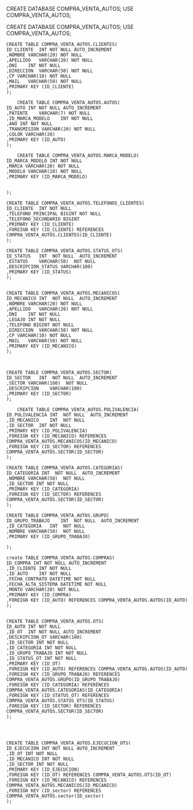 CREATE DATABASE COMPRA_VENTA_AUTOS;
USE COMPRA_VENTA_AUTOS;

	
CREATE DATABASE COMPRA_VENTA_AUTOS;
USE COMPRA_VENTA_AUTOS;

	CREATE TABLE COMPRA_VENTA_AUTOS.CLIENTES(
	ID_CLIENTE	INT NOT NULL AUTO_INCREMENT 
	,NOMBRE	VARCHAR(20) NOT NULL
	,APELLIDO	VARCHAR(20) NOT NULL
	,DNI	INT NOT NULL
	,DIRECCION	VARCHAR(50) NOT NULL
	,CP	VARCHAR(10) NOT NULL
	,MAIL	VARCHAR(50) NOT NULL
	,PRIMARY KEY (ID_CLIENTE)
	);
    
        CREATE TABLE COMPRA_VENTA_AUTOS.AUTOS(
	ID_AUTO	INT NOT NULL AUTO_INCREMENT
	,PATENTE	VARCHAR(7) NOT NULL
	,ID_MARCA_MODELO	INT NOT NULL
	,ANO INT NOT NULL
	,TRANSMISION VARCHAR(20) NOT NULL
    ,COLOR VARCHAR(20)
	,PRIMARY KEY (ID_AUTO)
	);
    
        CREATE TABLE COMPRA_VENTA_AUTOS.MARCA_MODELO(
	ID_MARCA_MODELO	INT NOT NULL 
	,MARCA VARCHAR(20) NOT NULL
	,MODELO VARCHAR(20) NOT NULL
	,PRIMARY KEY (ID_MARCA_MODELO)


	);
    
	CREATE TABLE COMPRA_VENTA_AUTOS.TELEFONOS_CLIENTES(
    ID_CLIENTE	INT NOT NULL
	,TELEFONO_PRINCIPAL BIGINT NOT NULL
    ,TELEFONO_SECUNDARIO BIGINT
	,PRIMARY KEY (ID_CLIENTE)
	,FOREIGN KEY (ID_CLIENTE) REFERENCES COMPRA_VENTA_AUTOS.CLIENTES(ID_CLIENTE)
	);
    
	CREATE TABLE COMPRA_VENTA_AUTOS.STATUS_OTS(
	ID_STATUS	INT  NOT NULL  AUTO_INCREMENT
	,ESTATUS	VARCHAR(50)  NOT NULL
	,DESCRIPCION_STATUS	VARCHAR(100)
	,PRIMARY KEY (ID_STATUS)
    );
    
     
	CREATE TABLE COMPRA_VENTA_AUTOS.MECANICOS(
	ID_MECANICO	INT  NOT NULL  AUTO_INCREMENT
	,NOMBRE	VARCHAR(20) NOT NULL
	,APELLIDO	VARCHAR(20) NOT NULL
	,DNI	INT NOT NULL
	,LEGAJO	INT NOT NULL
	,TELEFONO BIGINT NOT NULL
	,DIRECCION	VARCHAR(50) NOT NULL
	,CP	VARCHAR(10) NOT NULL
	,MAIL	VARCHAR(50) NOT NULL
	,PRIMARY KEY (ID_MECANICO)
    );
    
	
  
	CREATE TABLE COMPRA_VENTA_AUTOS.SECTOR(
	ID_SECTOR	INT  NOT NULL  AUTO_INCREMENT
	,SECTOR	VARCHAR(100)  NOT NULL
	,DESCRIPCION	VARCHAR(100) 
	,PRIMARY KEY (ID_SECTOR)
    );
    
    	CREATE TABLE COMPRA_VENTA_AUTOS.POLIVALENCIA(
	ID_POLIVALENCIA INT  NOT NULL  AUTO_INCREMENT
    ,ID_MECANICO	INT  NOT NULL
	,ID_SECTOR	INT NOT NULL
	,PRIMARY KEY (ID_POLIVALENCIA)
	,FOREIGN KEY (ID_MECANICO) REFERENCES COMPRA_VENTA_AUTOS.MECANICOS(ID_MECANICO)
    ,FOREIGN KEY (ID_SECTOR) REFERENCES COMPRA_VENTA_AUTOS.SECTOR(ID_SECTOR)
    );

    CREATE TABLE COMPRA_VENTA_AUTOS.CATEGORIAS(
	ID_CATEGORIA INT  NOT NULL  AUTO_INCREMENT
	,NOMBRE	VARCHAR(50)  NOT NULL
	,ID_SECTOR INT NOT NULL
    ,PRIMARY KEY (ID_CATEGORIA)
	,FOREIGN KEY (ID_SECTOR) REFERENCES COMPRA_VENTA_AUTOS.SECTOR(ID_SECTOR)
    );
    
    CREATE TABLE COMPRA_VENTA_AUTOS.GRUPO(
	ID_GRUPO_TRABAJO	INT  NOT NULL  AUTO_INCREMENT
	,ID_CATEGORIA	INT  NOT NULL
	,NOMBRE	VARCHAR(50)  NOT NULL
	,PRIMARY KEY (ID_GRUPO_TRABAJO)

    );
    
    create TABLE COMPRA_VENTA_AUTOS.COMPRAS(
	ID_COMPRA INT NOT NULL AUTO_INCREMENT 
	,ID_CLIENTE INT NOT NULL
	,ID_AUTO	INT NOT NULL
    ,FECHA_CONTRATO DATETIME NOT NULL
    ,FECHA_ALTA_SISTEMA DATETIME NOT NULL
    ,MONTO VARCHAR(20) NOT NULL
	,PRIMARY KEY (ID_COMPRA)
	,FOREIGN KEY (ID_AUTO) REFERENCES COMPRA_VENTA_AUTOS.AUTOS(ID_AUTO)
	);
	 
    
	CREATE TABLE COMPRA_VENTA_AUTOS.OTS(
	ID_AUTO	INT NOT NULL
	,ID_OT	INT NOT NULL AUTO_INCREMENT
	,DESCRIPCION_OT	VARCHAR(100)
	,ID_SECTOR INT NOT NULL
    ,ID_CATEGORIA INT NOT NULL
    ,ID_GRUPO_TRABAJO INT NOT NULL
    ,ID_STATUS_OT INT NOT NULL
	,PRIMARY KEY (ID_OT)
	,FOREIGN KEY (ID_AUTO) REFERENCES COMPRA_VENTA_AUTOS.AUTOS(ID_AUTO)
    ,FOREIGN KEY (ID_GRUPO_TRABAJO) REFERENCES COMPRA_VENTA_AUTOS.GRUPO(ID_GRUPO_TRABAJO)
    ,FOREIGN KEY (ID_CATEGORIA) REFERENCES COMPRA_VENTA_AUTOS.CATEGORIAS(ID_CATEGORIA)
    ,FOREIGN KEY (ID_STATUS_OT) REFERENCES COMPRA_VENTA_AUTOS.STATUS_OTS(ID_STATUS)
    ,FOREIGN KEY (ID_SECTOR) REFERENCES COMPRA_VENTA_AUTOS.SECTOR(ID_SECTOR)
    );
    
   
    
	
	CREATE TABLE COMPRA_VENTA_AUTOS.EJECUCION_OTS(
	ID_EJECUCION INT NOT NULL AUTO_INCREMENT
    ,ID_OT INT NOT NULL
	,ID_MECANICO INT NOT NULL
    ,ID_SECTOR INT NOT NULL
	,PRIMARY KEY (ID_EJECUCION)
	,FOREIGN KEY (ID_OT) REFERENCES COMPRA_VENTA_AUTOS.OTS(ID_OT)
    ,FOREIGN KEY (ID_MECANICO) REFERENCES COMPRA_VENTA_AUTOS.MECANICOS(ID_MECANICO)
    ,FOREIGN KEY (ID_sector) REFERENCES COMPRA_VENTA_AUTOS.sector(ID_sector)
    );


    

